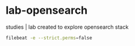 # lab-opensearch

studies | lab created to explore opensearch stack


```bash
filebeat -e --strict.perms=false
```
